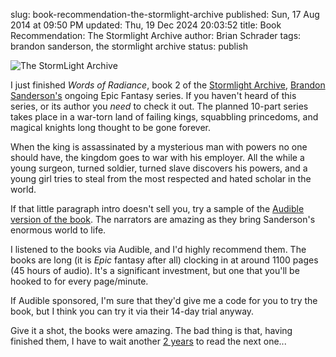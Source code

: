slug: book-recommendation-the-stormlight-archive
published: Sun, 17 Aug 2014 at 09:50 PM
updated: Thu, 19 Dec 2024 20:03:52 
title: Book Recommendation: The Stormlight Archive
author: Brian Schrader
tags: brandon sanderson, the stormlight archive
status: publish

![The StormLight Archive](http://brianschrader.com/images/blog/stormlight_archive_banner.jpg)

I just finished *Words of Radiance*, book 2 of the [Stormlight Archive][sa], [Brandon Sanderson's][sand] ongoing Epic Fantasy series. If you haven't heard of this series, or its author you *need* to check it out. The planned 10-part series takes place in a war-torn land of failing kings, squabbling princedoms, and magical knights long thought to be gone forever. 

[sand]: http://brandonsanderson.com

When the king is assassinated by a mysterious man with powers no one should have, the kingdom goes to war with his employer. All the while a young surgeon, turned soldier, turned slave discovers his powers, and a young girl tries to steal from the most respected and hated scholar in the world. 

If that little paragraph intro doesn't sell you, try a sample of the [Audible version of the book][aud]. The narrators are amazing as they bring Sanderson's enormous world to life.

[sa]: http://brandonsanderson.com/books/the-stormlight-archive/
[aud]: http://www.audible.com/pd/Sci-Fi-Fantasy/The-Way-of-Kings-Audiobook/B003ZWFO7E/ref=a_search_c4_1_1_srTtl?qid=1408310992&sr=1-1

I listened to the books via Audible, and I'd highly recommend them. The books are long (it is *Epic* fantasy after all) clocking in at around 1100 pages (45 hours of audio). It's a significant investment, but one that you'll be hooked to for every page/minute. 

If Audible sponsored, I'm sure that they'd give me a code for you to try the book, but I think you can try it via their 14-day trial anyway.

Give it a shot, the books were amazing. The bad thing is that, having finished them, I have to wait another [2 years][2y] to read the next one...

[2y]: http://stormlightarchive.wikia.com/wiki/The_Stormlight_Archive 